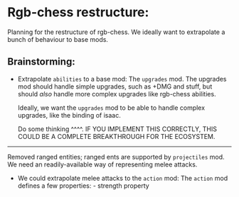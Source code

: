 

# Rgb-chess restructure:
Planning for the restructure of rgb-chess.
We ideally want to extrapolate a bunch of behaviour to base mods.




## Brainstorming:

- Extrapolate `abilities` to a base mod: The `upgrades` mod.
    The upgrades mod should handle simple upgrades, 
    such as +DMG and stuff, but should *also* handle more 
    complex upgrades like rgb-chess abilities.

    Ideally, we want the `upgrades` mod to be able
    to handle complex upgrades, like the binding of isaac.

    Do some thinking ^^^^.
    IF YOU IMPLEMENT THIS CORRECTLY, THIS COULD BE A COMPLETE BREAKTHROUGH FOR THE ECOSYSTEM.

-------------

Removed ranged entities; ranged ents are supported by `projectiles` mod.
We need an readily-available way of representing melee attacks.

- We could extrapolate melee attacks to the `action` mod:
    The `action` mod defines a few properties:
        - strength property
        






